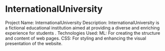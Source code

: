 # InternationalUniversity
Project Name: InternationalUniversity  Description: InternationalUniversity is a fictional educational institution aimed at providing a diverse and enriching experience for students .  Technologies Used:  ML: For creating the structure and content of web pages. CSS: For styling and enhancing the visual presentation of the website.

